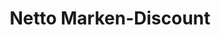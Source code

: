 ---
title: "Netto Marken-Discount"
url: /cuxhaven/netto-marken-discount-grodener-chaussee/
shop: Supermarkt
---